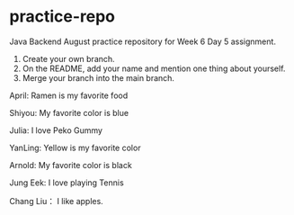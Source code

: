 # practice-repo
Java Backend August practice repository for Week 6 Day 5 assignment.
1. Create your own branch.
2. On the README, add your name and mention one thing about yourself.
3. Merge your branch into the main branch.

April: Ramen is my favorite food

Shiyou: My favorite color is blue

Julia: I love Peko Gummy

YanLing: Yellow is my favorite color

Arnold: My favorite color is black

Jung Eek: I love playing Tennis

Chang Liu： I like apples.